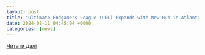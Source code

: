 ```yaml
---
layout: post
title: "Ultimate Endgamers League (UEL) Expands with New Hub in Atlanta, Georgia in Partnership with Alpha Esports & Technology"
date: 2024-08-11 04:45:04 +0000
categories: [news]
---
```


[Читати далі](https://wreg.com/business/press-releases/ein-presswire/734609520/ultimate-endgamers-league-uel-expands-with-new-hub-in-atlanta-georgia-in-partnership-with-alpha-esports-technology)
